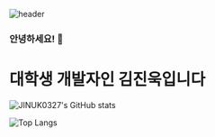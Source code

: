 ![header](https://capsule-render.vercel.app/api?type=waving&color=gradient&customColorList=0,2,3,5,30&height=250&section=header&text=JINUK0327&fontSize=80&fontAlignY=40)
### 안녕하세요! 👋 
# 대학생 개발자인 김진욱입니다


![JINUK0327's GitHub stats](https://github-readme-stats.vercel.app/api?username=JINUK0327&hide=stars,contribs&show_icons=true&theme=tokyonight)

![Top Langs](https://github-readme-stats.vercel.app/api/top-langs/?username=JINUK0327&langs_count=5&layout=compact)

